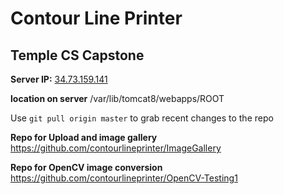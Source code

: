 # Contour Line Printer


## Temple CS Capstone

**Server IP:**   [34.73.159.141](http://34.73.159.141)

**location on server** /var/lib/tomcat8/webapps/ROOT


Use `git pull origin master` to grab recent changes to the repo


**Repo for Upload and image gallery** https://github.com/contourlineprinter/ImageGallery

**Repo for OpenCV image conversion** https://github.com/contourlineprinter/OpenCV-Testing1
